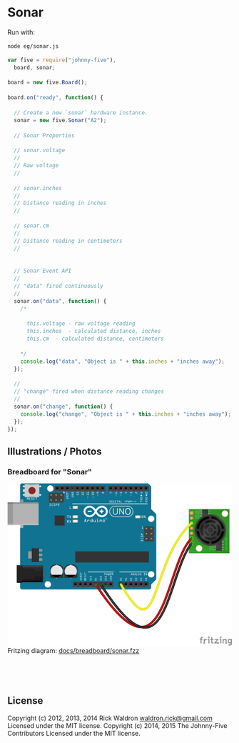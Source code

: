 <!--remove-start-->

# Sonar





Run with:
```bash
node eg/sonar.js
```

<!--remove-end-->

```javascript
var five = require("johnny-five"),
  board, sonar;

board = new five.Board();

board.on("ready", function() {

  // Create a new `sonar` hardware instance.
  sonar = new five.Sonar("A2");

  // Sonar Properties

  // sonar.voltage
  //
  // Raw voltage
  //

  // sonar.inches
  //
  // Distance reading in inches
  //

  // sonar.cm
  //
  // Distance reading in centimeters
  //


  // Sonar Event API
  //
  // "data" fired continuously
  //
  sonar.on("data", function() {
    /*

      this.voltage - raw voltage reading
      this.inches  - calculated distance, inches
      this.cm  - calculated distance, centimeters

    */
    console.log("data", "Object is " + this.inches + "inches away");
  });

  //
  // "change" fired when distance reading changes
  //
  sonar.on("change", function() {
    console.log("change", "Object is " + this.inches + "inches away");
  });
});

```


## Illustrations / Photos


### Breadboard for "Sonar"



![docs/breadboard/sonar.png](breadboard/sonar.png)<br>
Fritzing diagram: [docs/breadboard/sonar.fzz](breadboard/sonar.fzz)

&nbsp;





&nbsp;

<!--remove-start-->

## License
Copyright (c) 2012, 2013, 2014 Rick Waldron <waldron.rick@gmail.com>
Licensed under the MIT license.
Copyright (c) 2014, 2015 The Johnny-Five Contributors
Licensed under the MIT license.

<!--remove-end-->
